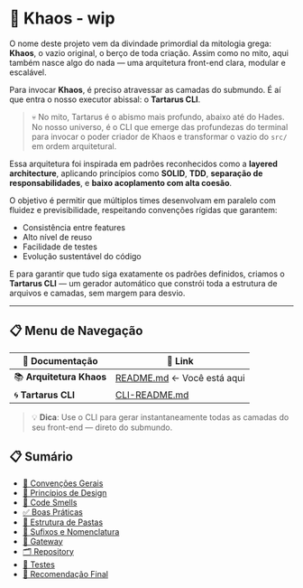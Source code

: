 # 📘 Khaos - wip

O nome deste projeto vem da divindade primordial da mitologia grega: **Khaos**, o vazio original, o berço de toda criação. Assim como no mito, aqui também nasce algo do nada — uma arquitetura front-end clara, modular e escalável.

Para invocar **Khaos**, é preciso atravessar as camadas do submundo. É aí que entra o nosso executor abissal: o **Tartarus CLI**.

> 💀 No mito, Tartarus é o abismo mais profundo, abaixo até do Hades.  
> No nosso universo, é o CLI que emerge das profundezas do terminal para invocar o poder criador de Khaos e transformar o vazio do `src/` em ordem arquitetural.

Essa arquitetura foi inspirada em padrões reconhecidos como a **layered architecture**, aplicando princípios como **SOLID**, **TDD**, **separação de responsabilidades**, e **baixo acoplamento com alta coesão**.

O objetivo é permitir que múltiplos times desenvolvam em paralelo com fluidez e previsibilidade, respeitando convenções rígidas que garantem:

- Consistência entre features
- Alto nível de reuso
- Facilidade de testes
- Evolução sustentável do código

E para garantir que tudo siga exatamente os padrões definidos, criamos o **Tartarus CLI** — um gerador automático que constrói toda a estrutura de arquivos e camadas, sem margem para desvio.

---

## 📋 Menu de Navegação

| 📖 Documentação | 🔗 Link |
|-----------------|---------|
| 📚 **Arquitetura Khaos** | [README.md](README.md) ← Você está aqui |
| 🌀 **Tartarus CLI**        | [CLI-README.md](CLI-README.md) |

> 💡 **Dica**: Use o CLI para gerar instantaneamente todas as camadas do seu front-end — direto do submundo.


## 📋 Sumário

- [🧱 Convenções Gerais](docs/convencoes-gerais.md)
- [📏 Princípios de Design](docs/principios-design.md)
- [🚫 Code Smells](docs/code-smells.md)
- [✅ Boas Práticas](docs/boas-praticas.md)
- [📂 Estrutura de Pastas](docs/estrutura-pastas.md)
- [🧬 Sufixos e Nomenclatura](docs/sufixos-nomenclatura.md)
- [📡 Gateway](docs/gateway.md)
- [🗂 Repository](docs/repository.md)
- [🧪 Testes](docs/testes.md)
- [🧭 Recomendação Final](docs/recomendacao-final.md)

